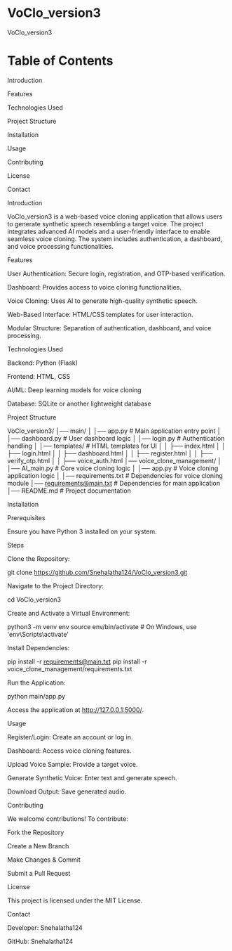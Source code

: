 # VoClo_version3
VoClo_version3

# Table of Contents

Introduction

Features

Technologies Used

Project Structure

Installation

Usage

Contributing

License

Contact

Introduction

VoClo_version3 is a web-based voice cloning application that allows users to generate synthetic speech resembling a target voice. The project integrates advanced AI models and a user-friendly interface to enable seamless voice cloning. The system includes authentication, a dashboard, and voice processing functionalities.

Features

User Authentication: Secure login, registration, and OTP-based verification.

Dashboard: Provides access to voice cloning functionalities.

Voice Cloning: Uses AI to generate high-quality synthetic speech.

Web-Based Interface: HTML/CSS templates for user interaction.

Modular Structure: Separation of authentication, dashboard, and voice processing.

Technologies Used

Backend: Python (Flask)

Frontend: HTML, CSS

AI/ML: Deep learning models for voice cloning

Database: SQLite or another lightweight database

Project Structure

VoClo_version3/
│── main/
│   │── app.py            # Main application entry point
│   │── dashboard.py      # User dashboard logic
│   │── login.py          # Authentication handling
│   │── templates/        # HTML templates for UI
│   │   ├── index.html
│   │   ├── login.html
│   │   ├── dashboard.html
│   │   ├── register.html
│   │   ├── verify_otp.html
│   │   ├── voice_auth.html
│── voice_clone_management/
│   │── AI_main.py        # Core voice cloning logic
│   │── app.py            # Voice cloning application logic
│   │── requirements.txt  # Dependencies for voice cloning module
│── requirements@main.txt # Dependencies for main application
│── README.md             # Project documentation

Installation

Prerequisites

Ensure you have Python 3 installed on your system.

Steps

Clone the Repository:

git clone https://github.com/Snehalatha124/VoClo_version3.git

Navigate to the Project Directory:

cd VoClo_version3

Create and Activate a Virtual Environment:

python3 -m venv env
source env/bin/activate  # On Windows, use 'env\Scripts\activate'

Install Dependencies:

pip install -r requirements@main.txt
pip install -r voice_clone_management/requirements.txt

Run the Application:

python main/app.py

Access the application at http://127.0.0.1:5000/.

Usage

Register/Login: Create an account or log in.

Dashboard: Access voice cloning features.

Upload Voice Sample: Provide a target voice.

Generate Synthetic Voice: Enter text and generate speech.

Download Output: Save generated audio.

Contributing

We welcome contributions! To contribute:

Fork the Repository

Create a New Branch

Make Changes & Commit

Submit a Pull Request

License

This project is licensed under the MIT License.

Contact

Developer: Snehalatha124

GitHub: Snehalatha124

